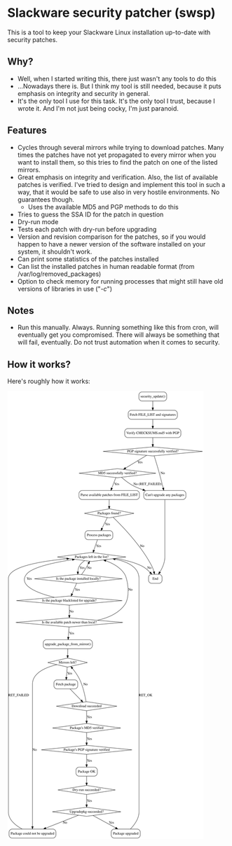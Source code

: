 Slackware security patcher (swsp)
=================================

This is a tool to keep your Slackware Linux installation up-to-date with
security patches.

Why?
----

- Well, when I started writing this, there just wasn't any tools to do this
- ...Nowadays there is. But I think my tool is still needed, because it puts
  emphasis on integrity and security in general.
- It's the only tool I use for this task. It's the only tool I trust, because
  I wrote it. And I'm not just being cocky, I'm just paranoid.

Features
--------

- Cycles through several mirrors while trying to download patches. Many times
  the patches have not yet propagated to every mirror when you want to
  install them, so this tries to find the patch on one of the listed mirrors.
- Great emphasis on integrity and verification. Also, the list of available
  patches is verified. I've tried to design and implement this tool in such a
  way, that it would be safe to use also in very hostile environments. No
  guarantees though.
  - Uses the available MD5 and PGP methods to do this
- Tries to guess the SSA ID for the patch in question
- Dry-run mode
- Tests each patch with dry-run before upgrading
- Version and revision comparison for the patches, so if you would happen to
  have a newer version of the software installed on your system, it shouldn't
  work.
- Can print some statistics of the patches installed
- Can list the installed patches in human readable format (from
  /var/log/removed_packages)
- Option to check memory for running processes that might still have old versions of libraries in use ("*-c*")

Notes
-----

- Run this manually. Always. Running something like this from cron, will
  eventually get you compromised. There will always be something that will
  fail, eventually. Do not trust automation when it comes to security.

How it works?
-------------

Here's roughly how it works:

![How it works](./how_it_works.svg)
